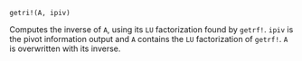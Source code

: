 ```
getri!(A, ipiv)
```

Computes the inverse of `A`, using its `LU` factorization found by `getrf!`. `ipiv` is the pivot information output and `A` contains the `LU` factorization of `getrf!`. `A` is overwritten with its inverse.
